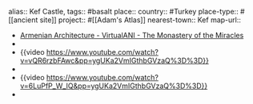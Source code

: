 alias:: Kef Castle, 
tags:: #basalt 
place::
country:: #Turkey 
place-type:: #[[ancient site]] 
project:: #[[Adam's Atlas]] 
nearest-town:: Kef
map-url::
- [Armenian Architecture - VirtualANI - The Monastery of the Miracles](http://virtualani.org/adilcevaz/index.htm)
-
- {{video https://www.youtube.com/watch?v=vQR6rzbFAwc&pp=ygUKa2VmIGthbGVzaQ%3D%3D}}
-
- {{video https://www.youtube.com/watch?v=6LuPfP_W_IQ&pp=ygUKa2VmIGthbGVzaQ%3D%3D}}
-